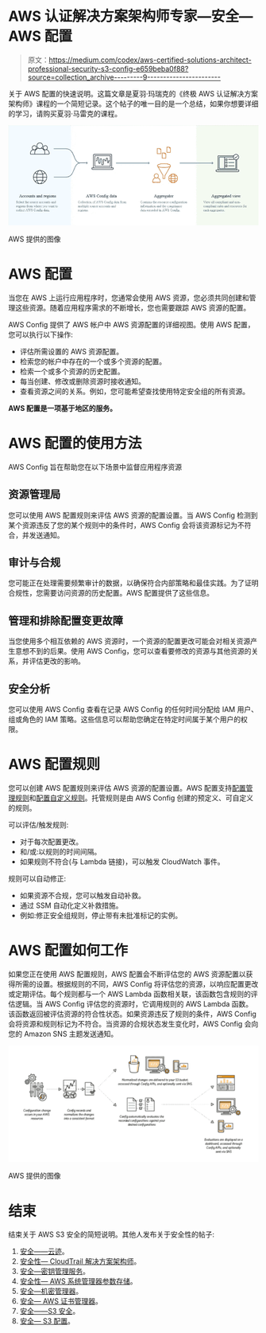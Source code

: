 # AWS 认证解决方案架构师专家—安全— AWS 配置

> 原文：<https://medium.com/codex/aws-certified-solutions-architect-professional-security-s3-config-e659beba0f88?source=collection_archive---------9----------------------->

关于 AWS 配置的快速说明。这篇文章是夏羽·玛瑞克的《终极 AWS 认证解决方案架构师》课程的一个简短记录。这个帖子的唯一目的是一个总结，如果你想要详细的学习，请购买夏羽·马雷克的课程。

![](img/ff962f594546400b26145804767f07c4.png)

AWS 提供的图像

# AWS 配置

当您在 AWS 上运行应用程序时，您通常会使用 AWS 资源，您必须共同创建和管理这些资源。随着应用程序需求的不断增长，您也需要跟踪 AWS 资源的配置。

AWS Config 提供了 AWS 帐户中 AWS 资源配置的详细视图。使用 AWS 配置，您可以执行以下操作:

*   评估所需设置的 AWS 资源配置。
*   检索您的帐户中存在的一个或多个资源的配置。
*   检索一个或多个资源的历史配置。
*   每当创建、修改或删除资源时接收通知。
*   查看资源之间的关系。例如，您可能希望查找使用特定安全组的所有资源。

**AWS 配置是一项基于地区的服务。**

# AWS 配置的使用方法

AWS Config 旨在帮助您在以下场景中监督应用程序资源

## **资源管理局**

您可以使用 AWS 配置规则来评估 AWS 资源的配置设置。当 AWS Config 检测到某个资源违反了您的某个规则中的条件时，AWS Config 会将该资源标记为不符合，并发送通知。

## **审计与合规**

您可能正在处理需要频繁审计的数据，以确保符合内部策略和最佳实践。为了证明合规性，您需要访问资源的历史配置。AWS 配置提供了这些信息。

## **管理和排除配置变更故障**

当您使用多个相互依赖的 AWS 资源时，一个资源的配置更改可能会对相关资源产生意想不到的后果。使用 AWS Config，您可以查看要修改的资源与其他资源的关系，并评估更改的影响。

## **安全分析**

您可以使用 AWS Config 查看在记录 AWS Config 的任何时间分配给 IAM 用户、组或角色的 IAM 策略。这些信息可以帮助您确定在特定时间属于某个用户的权限。

# AWS 配置规则

您可以创建 AWS 配置规则来评估 AWS 资源的配置设置。AWS 配置支持[配置管理规则](https://docs.aws.amazon.com/config/latest/developerguide/evaluate-config_use-managed-rules.html)和[配置自定义规则](https://docs.aws.amazon.com/config/latest/developerguide/evaluate-config_develop-rules.html)。托管规则是由 AWS Config 创建的预定义、可自定义的规则。

可以评估/触发规则:

*   对于每次配置更改。
*   和/或:以规则的时间间隔。
*   如果规则不符合(与 Lambda 链接)，可以触发 CloudWatch 事件。

规则可以自动修正:

*   如果资源不合规，您可以触发自动补救。
*   通过 SSM 自动化定义补救措施。
*   例如:修正安全组规则，停止带有未批准标记的实例。

# AWS 配置如何工作

如果您正在使用 AWS 配置规则，AWS 配置会不断评估您的 AWS 资源配置以获得所需的设置。根据规则的不同，AWS Config 将评估您的资源，以响应配置更改或定期评估。每个规则都与一个 AWS Lambda 函数相关联，该函数包含规则的评估逻辑。当 AWS Config 评估您的资源时，它调用规则的 AWS Lambda 函数。该函数返回被评估资源的符合性状态。如果资源违反了规则的条件，AWS Config 会将资源和规则标记为不符合。当资源的合规状态发生变化时，AWS Config 会向您的 Amazon SNS 主题发送通知。

![](img/ffa9d11c83d71934a7638e5a67844a14.png)

AWS 提供的图像

# 结束

结束关于 AWS S3 安全的简短说明。其他人发布关于安全性的帖子:

1.  [安全——云迹](/codex/aws-certified-solutions-architect-professional-security-cloudtrail-850006168acb)。
2.  [安全性— CloudTrail 解决方案架构师](/codex/aws-certified-solutions-architect-professional-security-cloudtrail-solution-architect-9014311a3af5)。
3.  [安全—密钥管理服务](/@hmquan08011996/aws-certified-solutions-architect-professional-security-key-management-service-2da9f983a58a)。
4.  [安全性— AWS 系统管理器参数存储](/@hmquan08011996/aws-certified-solutions-architect-professional-security-ssm-parameter-store-11875fd32c6d)。
5.  [安全—机密管理器](/codex/aws-certified-solutions-architect-professional-security-secrets-manager-f39137c72211)。
6.  [安全— AWS 证书管理器](/codex/aws-certified-solutions-architect-professional-security-aws-certificate-manager-58f89dedaec)。
7.  [安全——S3 安全](/@hmquan08011996/aws-certified-solutions-architect-professional-security-s3-security-36b84d9968e0)。
8.  [安全— S3 配置](/@hmquan08011996/aws-certified-solutions-architect-professional-security-s3-config-e659beba0f88)。
